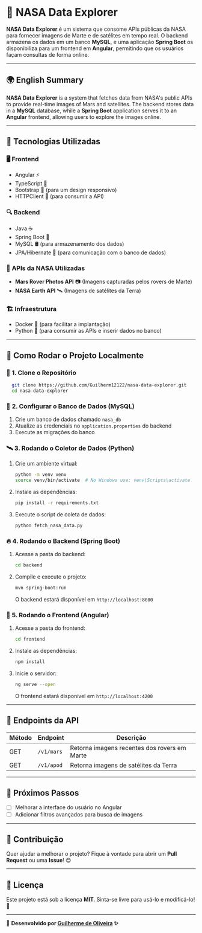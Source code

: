 # 🚀 NASA Data Explorer

**NASA Data Explorer** é um sistema que consome APIs públicas da NASA para fornecer imagens de Marte e de satélites em tempo real. O backend armazena os dados em um banco **MySQL**, e uma aplicação **Spring Boot** os disponibiliza para um frontend em **Angular**, permitindo que os usuários façam consultas de forma online.

---

## 🌍 English Summary

**NASA Data Explorer** is a system that fetches data from NASA's public APIs to provide real-time images of Mars and satellites. The backend stores data in a **MySQL** database, while a **Spring Boot** application serves it to an **Angular** frontend, allowing users to explore the images online.

---

## 📌 Tecnologias Utilizadas

### 🖥️ **Frontend**

- Angular ⚡
- TypeScript 📜
- Bootstrap 🎨 (para um design responsivo)
- HTTPClient 📡 (para consumir a API)

### 🔍 **Backend**

- Java ☕
- Spring Boot 🚀
- MySQL 🛢️ (para armazenamento dos dados)
- JPA/Hibernate 🔗 (para comunicação com o banco de dados)

### 🌌 **APIs da NASA Utilizadas**

- **Mars Rover Photos API** 📷 (Imagens capturadas pelos rovers de Marte)
- **NASA Earth API** 🛰️ (Imagens de satélites da Terra)

### 🏗️ **Infraestrutura**

- Docker 🐳 (para facilitar a implantação)
- Python 🐍 (para consumir as APIs e inserir dados no banco)

---

## 📜 Como Rodar o Projeto Localmente

### 🚀 **1. Clone o Repositório**

```bash
  git clone https://github.com/Guilherm12122/nasa-data-explorer.git
  cd nasa-data-explorer
```

### 🔧 **2. Configurar o Banco de Dados (MySQL)**

1. Crie um banco de dados chamado `nasa_db`
2. Atualize as credenciais no `application.properties` do backend
3. Execute as migrações do banco

### 🛰️ **3. Rodando o Coletor de Dados (Python)**

1. Crie um ambiente virtual:
   ```bash
   python -m venv venv
   source venv/bin/activate  # No Windows use: venv\Scripts\activate
   ```
2. Instale as dependências:
   ```bash
   pip install -r requirements.txt
   ```
3. Execute o script de coleta de dados:
   ```bash
   python fetch_nasa_data.py
   ```

### 🔥 **4. Rodando o Backend (Spring Boot)**

1. Acesse a pasta do backend:
   ```bash
   cd backend
   ```
2. Compile e execute o projeto:
   ```bash
   mvn spring-boot:run
   ```
   O backend estará disponível em `http://localhost:8080`

### 🎨 **5. Rodando o Frontend (Angular)**

1. Acesse a pasta do frontend:
   ```bash
   cd frontend
   ```
2. Instale as dependências:
   ```bash
   npm install
   ```
3. Inicie o servidor:
   ```bash
   ng serve --open
   ```
   O frontend estará disponível em `http://localhost:4200`

---

## 📡 Endpoints da API

| Método | Endpoint   | Descrição                                    |
| ------ | ---------- | -------------------------------------------- |
| GET    | `/v1/mars` | Retorna imagens recentes dos rovers em Marte |
| GET    | `/v1/apod` | Retorna imagens de satélites da Terra        |

---

## 🚀 Próximos Passos

- [ ] Melhorar a interface do usuário no Angular
- [ ] Adicionar filtros avançados para busca de imagens

---

## 🎯 Contribuição

Quer ajudar a melhorar o projeto? Fique à vontade para abrir um **Pull Request** ou uma **Issue**! 😊

---

## 📄 Licença

Este projeto está sob a licença **MIT**. Sinta-se livre para usá-lo e modificá-lo! 🎉

---

📌 **Desenvolvido por [Guilherme de Oliveira](https://github.com/Guilherm12122) ✨**
